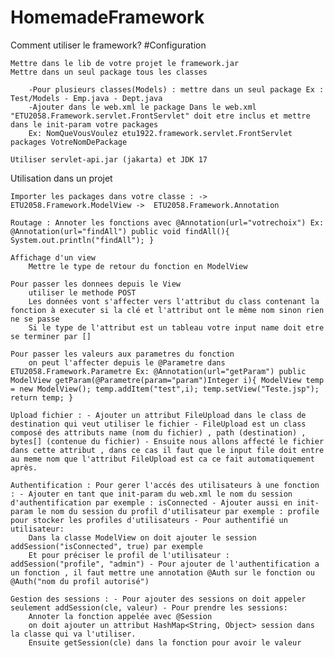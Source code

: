 # HomemadeFramework

Comment utiliser le framework?
#Configuration

    Mettre dans le lib de votre projet le framework.jar
    Mettre dans un seul package tous les classes

        -Pour plusieurs classes(Models) : mettre dans un seul package Ex : Test/Models - Emp.java - Dept.java 
        -Ajouter dans le web.xml le package Dans le web.xml "ETU2058.Framework.servlet.FrontServlet" doit etre inclus et mettre dans le init-param votre packages
        Ex: NomQueVousVoulez etu1922.framework.servlet.FrontServlet packages VotreNomDePackage

    Utiliser servlet-api.jar (jakarta) et JDK 17

Utilisation dans un projet

    Importer les packages dans votre classe : -> ETU2058.Framework.ModelView ->  ETU2058.Framework.Annotation

    Routage : Annoter les fonctions avec @Annotation(url="votrechoix") Ex: @Annotation(url="findAll") public void findAll(){ System.out.println("findAll"); }

    Affichage d'un view
        Mettre le type de retour du fonction en ModelView

    Pour passer les donnees depuis le View
        utiliser le methode POST
        Les données vont s'affecter vers l'attribut du class contenant la fonction à executer si la clé et l'attribut ont le même nom sinon rien ne se passe
        Si le type de l'attribut est un tableau votre input name doit etre se terminer par []

    Pour passer les valeurs aux parametres du fonction
        on peut l'affecter depuis le @Parametre dans  ETU2058.Framework.Parametre Ex: @Annotation(url="getParam") public ModelView getParam(@Parametre(param="param")Integer i){ ModelView temp = new ModelView(); temp.addItem("test",i); temp.setView("Teste.jsp"); return temp; }

    Upload fichier : - Ajouter un attribut FileUpload dans le class de destination qui veut utiliser le fichier - FileUpload est un class composé des attributs name (nom du fichier) , path (destination) , bytes[] (contenue du fichier) - Ensuite nous allons affecté le fichier dans cette attribut , dans ce cas il faut que le input file doit entre au meme nom que l'attribut FileUpload est ca ce fait automatiquement après.

    Authentification : Pour gerer l'accés des utilisateurs à une fonction : - Ajouter en tant que init-param du web.xml le nom du session d'authentification par exemple : isConnected - Ajouter aussi en init-param le nom du session du profil d'utilisateur par exemple : profile pour stocker les profiles d'utilisateurs - Pour authentifié un utilisateur:
        Dans la classe ModelView on doit ajouter le session addSession("isConnected", true) par exemple
        Et pour préciser le profil de l'utilisateur : addSession("profile", "admin") - Pour ajouter de l'authentification a un fonction , il faut mettre une annotation @Auth sur le fonction ou @Auth("nom du profil autorisé")

    Gestion des sessions : - Pour ajouter des sessions on doit appeler seulement addSession(cle, valeur) - Pour prendre les sessions:
        Annoter la fonction appelée avec @Session
        on doit ajouter un attribut HashMap<String, Object> session dans la classe qui va l'utiliser.
        Ensuite getSession(cle) dans la fonction pour avoir le valeur
